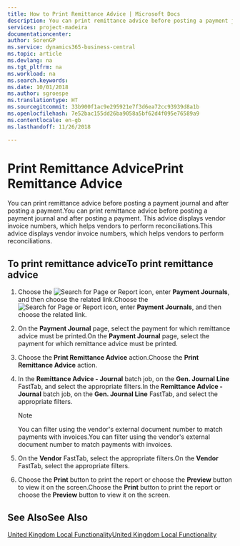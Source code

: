 ```yaml
---
title: How to Print Remittance Advice | Microsoft Docs
description: You can print remittance advice before posting a payment journal and after posting a payment. This advice displays vendor invoice numbers, which helps vendors to perform reconciliations.
services: project-madeira
documentationcenter: 
author: SorenGP
ms.service: dynamics365-business-central
ms.topic: article
ms.devlang: na
ms.tgt_pltfrm: na
ms.workload: na
ms.search.keywords: 
ms.date: 10/01/2018
ms.author: sgroespe
ms.translationtype: HT
ms.sourcegitcommit: 33b900f1ac9e295921e7f3d6ea72cc93939d8a1b
ms.openlocfilehash: 7e52bac155dd26ba9058a5bf62d4f095e76589a9
ms.contentlocale: en-gb
ms.lasthandoff: 11/26/2018

---
```

# <a name="print-remittance-advice"></a><span data-ttu-id="b7cd3-104">Print Remittance Advice</span><span class="sxs-lookup"><span data-stu-id="b7cd3-104">Print Remittance Advice</span></span>
<span data-ttu-id="b7cd3-105">You can print remittance advice before posting a payment journal and after posting a payment.</span><span class="sxs-lookup"><span data-stu-id="b7cd3-105">You can print remittance advice before posting a payment journal and after posting a payment.</span></span> <span data-ttu-id="b7cd3-106">This advice displays vendor invoice numbers, which helps vendors to perform reconciliations.</span><span class="sxs-lookup"><span data-stu-id="b7cd3-106">This advice displays vendor invoice numbers, which helps vendors to perform reconciliations.</span></span>  

## <a name="to-print-remittance-advice"></a><span data-ttu-id="b7cd3-107">To print remittance advice</span><span class="sxs-lookup"><span data-stu-id="b7cd3-107">To print remittance advice</span></span>  

1.  <span data-ttu-id="b7cd3-108">Choose the ![Search for Page or Report](../../media/ui-search/search_small.png "Search for Page or Report icon") icon, enter **Payment Journals**, and then choose the related link.</span><span class="sxs-lookup"><span data-stu-id="b7cd3-108">Choose the ![Search for Page or Report](../../media/ui-search/search_small.png "Search for Page or Report icon") icon, enter **Payment Journals**, and then choose the related link.</span></span>  
2.  <span data-ttu-id="b7cd3-109">On the **Payment Journal** page, select the payment for which remittance advice must be printed.</span><span class="sxs-lookup"><span data-stu-id="b7cd3-109">On the **Payment Journal** page, select the payment for which remittance advice must be printed.</span></span>  
3.  <span data-ttu-id="b7cd3-110">Choose the **Print Remittance Advice** action.</span><span class="sxs-lookup"><span data-stu-id="b7cd3-110">Choose the **Print Remittance Advice** action.</span></span>  
4.  <span data-ttu-id="b7cd3-111">In the **Remittance Advice - Journal** batch job, on the **Gen. Journal Line** FastTab, and select the appropriate filters.</span><span class="sxs-lookup"><span data-stu-id="b7cd3-111">In the **Remittance Advice - Journal** batch job, on the **Gen. Journal Line** FastTab, and select the appropriate filters.</span></span>  

    > [!NOTE]  
    >  <span data-ttu-id="b7cd3-112">You can filter using the vendor's external document number to match payments with invoices.</span><span class="sxs-lookup"><span data-stu-id="b7cd3-112">You can filter using the vendor's external document number to match payments with invoices.</span></span>  

5.  <span data-ttu-id="b7cd3-113">On the **Vendor** FastTab, select the appropriate filters.</span><span class="sxs-lookup"><span data-stu-id="b7cd3-113">On the **Vendor** FastTab, select the appropriate filters.</span></span>  
6.  <span data-ttu-id="b7cd3-114">Choose the **Print** button to print the report or choose the **Preview** button to view it on the screen.</span><span class="sxs-lookup"><span data-stu-id="b7cd3-114">Choose the **Print** button to print the report or choose the **Preview** button to view it on the screen.</span></span>  

## <a name="see-also"></a><span data-ttu-id="b7cd3-115">See Also</span><span class="sxs-lookup"><span data-stu-id="b7cd3-115">See Also</span></span>  
[<span data-ttu-id="b7cd3-116">United Kingdom Local Functionality</span><span class="sxs-lookup"><span data-stu-id="b7cd3-116">United Kingdom Local Functionality</span></span>](united-kingdom-local-functionality.md)

